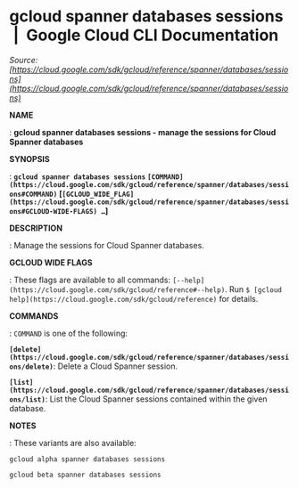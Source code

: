 # gcloud spanner databases sessions  |  Google Cloud CLI Documentation

*Source: [https://cloud.google.com/sdk/gcloud/reference/spanner/databases/sessions](https://cloud.google.com/sdk/gcloud/reference/spanner/databases/sessions)*

**NAME**

: **gcloud spanner databases sessions - manage the sessions for Cloud Spanner databases**

**SYNOPSIS**

: **`gcloud spanner databases sessions` `[COMMAND](https://cloud.google.com/sdk/gcloud/reference/spanner/databases/sessions#COMMAND)` [`[GCLOUD_WIDE_FLAG](https://cloud.google.com/sdk/gcloud/reference/spanner/databases/sessions#GCLOUD-WIDE-FLAGS) …`]**

**DESCRIPTION**

: Manage the sessions for Cloud Spanner databases.

**GCLOUD WIDE FLAGS**

: These flags are available to all commands: `[--help](https://cloud.google.com/sdk/gcloud/reference#--help)`.
Run `$ [gcloud help](https://cloud.google.com/sdk/gcloud/reference)` for details.

**COMMANDS**

: ``COMMAND`` is one of the following:

**`[delete](https://cloud.google.com/sdk/gcloud/reference/spanner/databases/sessions/delete)`**:
Delete a Cloud Spanner session.

**`[list](https://cloud.google.com/sdk/gcloud/reference/spanner/databases/sessions/list)`**:
List the Cloud Spanner sessions contained within the given database.

**NOTES**

: These variants are also available:

```
gcloud alpha spanner databases sessions
```

```
gcloud beta spanner databases sessions
```